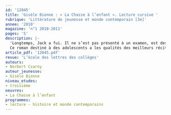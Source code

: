 ```yaml
---
id: '12045'
title: 'Gisèle Bienne : « La Chasse à l’enfant ». Lecture cursive '
rubrique: 'Littérature de jeunesse et monde contemporain [3e]'
annee: '2010'
magazine: 'n°1 2010-2011'
pages: '5'
description: |-
  'Longtemps, Jack a fui. Il ne s’est pas présenté à un examen, est descendu d’un train, a quitté sa famille, s’est évadé d’un internat, d’une caserne, a passé une frontière. Il a fui... les questions, les étiquettes, les brimades et les embrigadements. Il a fini par trouver refuge au cœur de la nature. Il est devenu berger. Taiseux, solitaire et attentif, il a rebâti une maison et veille sur le petit garçon de ses voisins. Il aime les fleurs, les livres et Natacha, une femme douce et rieuse. Mais les voilà qui le rattrapent. Ils ont lancé un détective privé à ses trousses.
  Ce roman destiné à des adolescents a les qualités des meilleurs récits. La première est qu’il touchera également un lectorat adulte. Cela tient d’abord à la force du thème et à son traitement poétique. Pas un mot de trop dans ces pages, pas une facilité. Gisèle Bienne le dit elle-même : pour jeunes ou pour adultes, elle a « la même écriture, même si, lorsque j’écris pour les adolescents, je fais moins de commentaires et je laisse parler les situations. Je pense que les jeunes peuvent tout lire ».'
article_pdf: '12045.pdf'
revue: 'L’école des lettres des collèges'
auteurs:
- Norbert Czarny
auteur_jeunesse:
- Gisèle Bienne
niveau_etudes:
- troisième
oeuvres:
- La Chasse à l’enfant
programmes:
- lecture - histoire et monde contemporains
---
```

